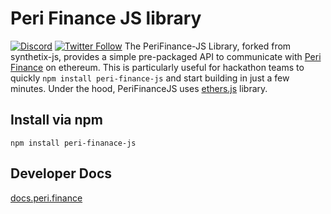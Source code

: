 # Peri Finance JS library

[![Discord](https://img.shields.io/discord/818411536900030486.svg?color=768AD4&label=discord&logo=https%3A%2F%2Fdiscordapp.com%2Fassets%2F8c9701b98ad4372b58f13fd9f65f966e.svg)](https://discord.com/channels/818411536900030486/)
[![Twitter Follow](https://img.shields.io/twitter/follow/PERIFinance.svg?label=PERIfinance&style=social)](https://twitter.com/PERIfinance)
The PeriFinance-JS Library, forked from synthetix-js, provides a simple pre-packaged API to communicate with [Peri Finance](https://pynths.com) on ethereum.
This is particularly useful for hackathon teams to quickly `npm install peri-finance-js` and start building in just a few minutes.
Under the hood, PeriFinanceJS uses [ethers.js](https://github.com/ethers-io/ethers.js/) library.

## Install via npm

`npm install peri-finanace-js`

## Developer Docs

[docs.peri.finance](https://docs.peri.finance)
